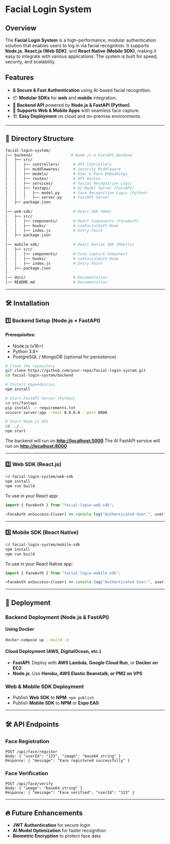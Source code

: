 # Facial Login System

## Overview

The **Facial Login System** is a high-performance, modular authentication solution that enables users to log in via facial recognition. It supports **Node.js**, **React.js (Web SDK)**, and **React Native (Mobile SDK)**, making it easy to integrate with various applications. The system is built for speed, security, and scalability.

## Features

- 🔒 **Secure & Fast Authentication** using AI-based facial recognition.
- 📦 **Modular SDKs** for **web** and **mobile** integration.
- 🚀 **Backend API** powered by **Node.js & FastAPI (Python)**.
- 📱 **Supports Web & Mobile Apps** with seamless face capture.
- 🏗 **Easy Deployment** on cloud and on-premise environments.

---

## 📂 Directory Structure

```bash
facial-login-system/
│── backend/                 # Node.js & FastAPI Backend
│   ├── src/
│   │   ├── controllers/      # API Controllers
│   │   ├── middlewares/      # Security Middleware
│   │   ├── models/           # User & Face Embeddings
│   │   ├── routes/           # API Routes
│   │   ├── services/         # Facial Recognition Logic
│   │   ├── fastapi/          # AI Model Server (FastAPI)
│   │   │   ├── model.py      # Face Recognition Logic (Python)
│   │   │   ├── server.py     # FastAPI Server
│   ├── package.json
│
│── web-sdk/                  # React SDK (Web)
│   ├── src/
│   │   ├── components/       # React Components (FaceAuth)
│   │   ├── hooks/            # useFacialAuth Hook
│   │   ├── index.js          # Entry Point
│   ├── package.json
│
│── mobile-sdk/               # React Native SDK (Mobile)
│   ├── src/
│   │   ├── components/       # Face Capture Component
│   │   ├── hooks/            # useFacialAuth Hook
│   │   ├── index.js          # Entry Point
│   ├── package.json
│
│── docs/                     # Documentation
│── README.md                 # Documentation
```

---

## 🛠 Installation

### 1️⃣ Backend Setup (Node.js + FastAPI)

#### Prerequisites:

- Node.js (v16+)
- Python 3.8+
- PostgreSQL / MongoDB (optional for persistence)

```bash
# Clone the repository
git clone https://github.com/your-repo/facial-login-system.git
cd facial-login-system/backend

# Install dependencies
npm install

# Start FastAPI Server (Python)
cd src/fastapi
pip install -r requirements.txt
uvicorn server:app --host 0.0.0.0 --port 8000

# Start Node.js API
cd ../..
npm start
```

The backend will run on **[http://localhost:5000](http://localhost:5000)**
The AI FastAPI service will run on **[http://localhost:8000](http://localhost:8000)**

---

### 2️⃣ Web SDK (React.js)

```bash
cd facial-login-system/web-sdk
npm install
npm run build
```

To use in your React app:

```javascript
import { FaceAuth } from "facial-login-web-sdk";

<FaceAuth onSuccess={(user) => console.log("Authenticated User:", user)} />
```

---

### 3️⃣ Mobile SDK (React Native)

```bash
cd facial-login-system/mobile-sdk
npm install
npm run build
```

To use in your React Native app:

```javascript
import { FaceAuth } from "facial-login-mobile-sdk";

<FaceAuth onSuccess={(user) => console.log("Authenticated User:", user)} />
```

---

## 🚀 Deployment

### **Backend Deployment (Node.js & FastAPI)**

#### Using Docker

```bash
docker-compose up --build -d
```

#### Cloud Deployment (AWS, DigitalOcean, etc.)

- **FastAPI**: Deploy with **AWS Lambda**, **Google Cloud Run**, or **Docker on EC2**
- **Node.js**: Use **Heroku, AWS Elastic Beanstalk, or PM2 on VPS**

### **Web & Mobile SDK Deployment**

- Publish **Web SDK** to **NPM**: `npm publish`
- Publish **Mobile SDK** to **NPM** or **Expo EAS**

---

## 🛠 API Endpoints

### **Face Registration**

```
POST /api/face/register
Body: { "userId": "123", "image": "base64_string" }
Response: { "message": "Face registered successfully" }
```

### **Face Verification**

```
POST /api/face/verify
Body: { "image": "base64_string" }
Response: { "message": "Face verified", "userId": "123" }
```

---

## 🔥 Future Enhancements

- **JWT Authentication** for secure login
- **AI Model Optimization** for faster recognition
- **Biometric Encryption** to protect face data
